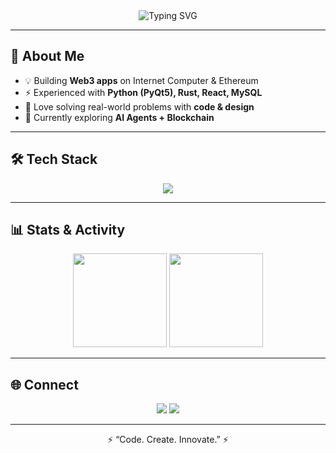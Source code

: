 <!-- Banner -->
<div align="center">
  <img src="https://readme-typing-svg.herokuapp.com?font=Fira+Code&size=28&duration=2800&pause=2000&color=00F5D4&center=true&vCenter=true&width=700&lines=Hey!+I'm+Hamzah+👨‍💻;Software+Engineer+%7C+Web3+Builder;AI+Explorer+%7C+Open+Source+Contributor" alt="Typing SVG" />
</div>

---

## 🚀 About Me
- 💡 Building **Web3 apps** on Internet Computer & Ethereum  
- ⚡ Experienced with **Python (PyQt5), Rust, React, MySQL**  
- 🎯 Love solving real-world problems with **code & design**  
- 🌱 Currently exploring **AI Agents + Blockchain**  

---

## 🛠 Tech Stack
<p align="center">
  <img src="https://skillicons.dev/icons?i=rust,python,js,react,qt,mysql,mongodb,docker,linux,git&perline=6" />
</p>

---

## 📊 Stats & Activity
<p align="center">
  <img src="https://github-readme-stats.vercel.app/api?username=ken123&show_icons=true&theme=radical&hide_border=true" height="150"/>
  <img src="https://github-readme-streak-stats.herokuapp.com?user=ken123&theme=radical&hide_border=true" height="150"/>
</p>

---

## 🌐 Connect
<p align="center">
  <a href="https://linkedin.com/in/ken123"><img src="https://img.shields.io/badge/LinkedIn-0077B5?style=for-the-badge&logo=linkedin&logoColor=white"/></a>
  <a href="mailto:ken@example.com"><img src="https://img.shields.io/badge/Email-D14836?style=for-the-badge&logo=gmail&logoColor=white"/></a>
</p>

---

<p align="center">⚡ “Code. Create. Innovate.” ⚡</p>
